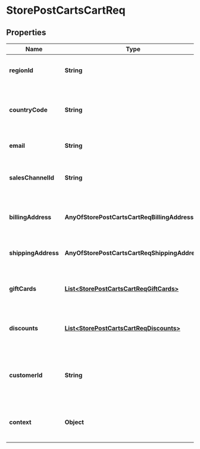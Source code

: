 # StorePostCartsCartReq

## Properties
Name | Type | Description | Notes
------------ | ------------- | ------------- | -------------
**regionId** | **String** | The id of the Region to create the Cart in. |  [optional]
**countryCode** | **String** | The 2 character ISO country code to create the Cart in. |  [optional]
**email** | **String** | An email to be used on the Cart. |  [optional]
**salesChannelId** | **String** | The ID of the Sales channel to update the Cart with. |  [optional]
**billingAddress** | **AnyOfStorePostCartsCartReqBillingAddress** | The Address to be used for billing purposes. |  [optional]
**shippingAddress** | **AnyOfStorePostCartsCartReqShippingAddress** | The Address to be used for shipping. |  [optional]
**giftCards** | [**List&lt;StorePostCartsCartReqGiftCards&gt;**](StorePostCartsCartReqGiftCards.md) | An array of Gift Card codes to add to the Cart. |  [optional]
**discounts** | [**List&lt;StorePostCartsCartReqDiscounts&gt;**](StorePostCartsCartReqDiscounts.md) | An array of Discount codes to add to the Cart. |  [optional]
**customerId** | **String** | The ID of the Customer to associate the Cart with. |  [optional]
**context** | **Object** | An optional object to provide context to the Cart. |  [optional]
